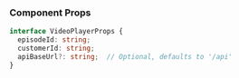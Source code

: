 ### Component Props
```typescript
interface VideoPlayerProps {
  episodeId: string;
  customerId: string;
  apiBaseUrl?: string;  // Optional, defaults to '/api'
}
```
